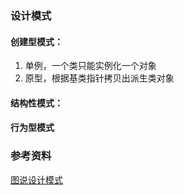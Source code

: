 ### 设计模式

#### 创建型模式：

1. 单例，一个类只能实例化一个对象
2. 原型，根据基类指针拷贝出派生类对象

#### 结构性模式：

#### 行为型模式


### 参考资料

[图说设计模式](https://design-patterns.readthedocs.io/zh-cn/latest/index.html)


